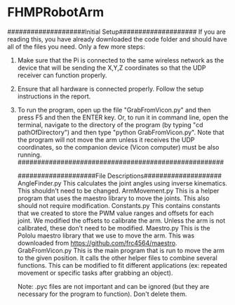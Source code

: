# FHMPRobotArm
####################Initial Setup####################
If you are reading this, you have already downloaded the code folder and should have all of the files you need. Only a few more steps:

1. Make sure that the Pi is connected to the same wireless network as the device that will be sending the X,Y,Z coordinates
 	so that the UDP receiver can function properly.
2. Ensure that all hardware is connected properly. Follow the setup instructions in the report.
3. To run the program, open up the file "GrabFromVicon.py" and then press F5 and then the ENTER key. Or, to run it in command line,
	open the terminal, navigate to the directory of the program (by typing "cd pathOfDirectory") and then type "python GrabFromVicon.py".
	Note that the program will not move the arm unless it receives the UDP coordinates, so the companion device (Vicon computer) must be
	also running.
	#####################################################
	
	####################File Descriptions####################
	AngleFinder.py
		This calculates the joint angles using inverse kinematics. This shouldn't need to be changed.
	ArmMovement.py
		This is a helper program that uses the maestro library to move the joints. This also should not require modification.
	Constants.py
		This contains constants that we created to store the PWM value ranges and offsets for each joint. We modified the offsets 
		to calibrate the arm. Unless the arm is not calibrated, these don't need to be modified.
	Maestro.py
		This is the Pololu maestro library that we use to move the arm. This was downloaded from https://github.com/frc4564/maestro.
	GrabFromVicon.py
		This is the main program that is run to move the arm to the given position. It calls the other helper files to combine several functions.
		This can be modified to fit different applications (ex: repeated movement or specific tasks after grabbing an object).
	
	
	Note: .pyc files are not important and can be ignored (but they are necessary for the program to function). Don't delete them.
	

